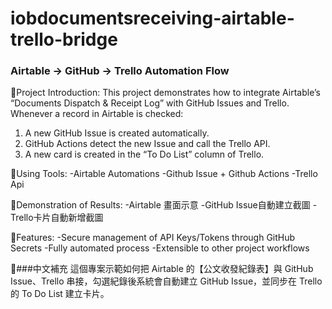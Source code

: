 # iobdocumentsreceiving-airtable-trello-bridge

### Airtable → GitHub → Trello Automation Flow

📌Project Introduction:
This project demonstrates how to integrate Airtable’s “Documents Dispatch & Receipt Log” with GitHub Issues and Trello.  
Whenever a record in Airtable is checked:
1. A new GitHub Issue is created automatically.
2. GitHub Actions detect the new Issue and call the Trello API.
3. A new card is created in the “To Do List” column of Trello.
   
🔧Using Tools:
-Airtable Automations
-Github Issue + Github Actions
-Trello Api

🚀Demonstration of Results:
-Airtable  畫面示意
-GitHub Issue自動建立截圖
-Trello卡片自動新增截圖

💖Features:
-Secure management of API Keys/Tokens through GitHub Secrets
-Fully automated process
-Extensible to other project workflows

 📍###中文補充
這個專案示範如何把 Airtable 的【公文收發紀錄表】與 GitHub Issue、Trello 串接，勾選紀錄後系統會自動建立 GitHub Issue，並同步在 Trello 的 To Do List 建立卡片。
